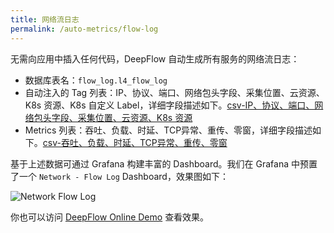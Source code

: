 ```yaml
---
title: 网络流日志
permalink: /auto-metrics/flow-log
---
```


无需向应用中插入任何代码，DeepFlow 自动生成所有服务的网络流日志：
- 数据库表名：`flow_log.l4_flow_log`
- 自动注入的 Tag 列表：IP、协议、端口、网络包头字段、采集位置、云资源、K8s 资源、K8s 自定义 Label，详细字段描述如下。[csv-IP、协议、端口、网络包头字段、采集位置、云资源、K8s 资源](https://raw.githubusercontent.com/deepflowys/deepflow/main/server/querier/db_descriptions/clickhouse/tag/flow_log/l4_flow_log.ch)
- Metrics 列表：吞吐、负载、时延、TCP异常、重传、零窗，详细字段描述如下。[csv-吞吐、负载、时延、TCP异常、重传、零窗](https://raw.githubusercontent.com/deepflowys/deepflow/main/server/querier/db_descriptions/clickhouse/metrics/flow_log/l4_flow_log.ch)

基于上述数据可通过 Grafana 构建丰富的 Dashboard。我们在 Grafana 中预置了一个 `Network - Flow Log` Dashboard，效果图如下：

![Network Flow Log](https://yunshan-guangzhou.oss-cn-beijing.aliyuncs.com/pub/pic/20220823630441427cfa5.png)

你也可以访问 [DeepFlow Online Demo](https://ce-demo.deepflow.yunshan.net/d/Network_Flow_Log/network-flow-log?var-namespace=deepflow-otel-grpc-demo&from=deepflow-doc) 查看效果。
